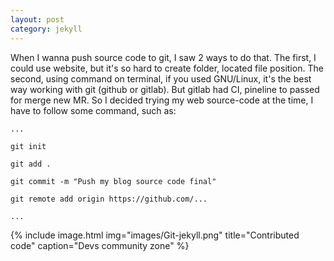 ```yaml
---
layout: post
category: jekyll
---
```


When I wanna push source code to git, I saw 2 ways to do that. The first, I could use website, but it's so hard to create folder, located file position.
The second, using command on terminal, if you used GNU/Linux, it's the best way working with git (github or gitlab). But gitlab had CI, pineline to passed for merge new MR.
So I decided trying my web source-code at the time, I have to follow some command, such as:

```
...

git init

git add .

git commit -m "Push my blog source code final"

git remote add origin https://github.com/...

...
```

{% include image.html
            img="images/Git-jekyll.png"
            title="Contributed code" 
            caption="Devs community zone" %}
